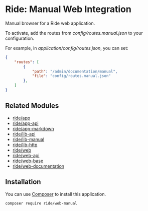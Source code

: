 # Ride: Manual Web Integration

Manual browser for a Ride web application.

To activate, add the routes from _config/routes.manual.json_ to your configuration.

For example, in _application/config/routes.json_, you can set:

```json
{
    "routes": [
        {
            "path": "/admin/documentation/manual",
            "file": "config/routes.manual.json"
        },
    ]
}
```

## Related Modules

- [ride/app](https://github.com/all-ride/ride-app)
- [ride/app-api](https://github.com/all-ride/ride-app-api)
- [ride/app-markdown](https://github.com/all-ride/ride-app-markdown)
- [ride/lib-api](https://github.com/all-ride/ride-lib-api)
- [ride/lib-manual](https://github.com/all-ride/ride-lib-api)
- [ride/lib-http](https://github.com/all-ride/ride-lib-http)
- [ride/web](https://github.com/all-ride/ride-web)
- [ride/web-api](https://github.com/all-ride/ride-web-api)
- [ride/web-base](https://github.com/all-ride/ride-web-base)
- [ride/web-documentation](https://github.com/all-ride/ride-web-documentation)

## Installation

You can use [Composer](http://getcomposer.org) to install this application.

```
composer require ride/web-manual
```

